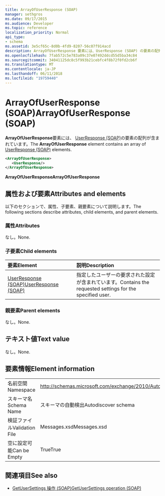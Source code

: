 ```yaml
---
title: ArrayOfUserResponse (SOAP)
manager: sethgros
ms.date: 09/17/2015
ms.audience: Developer
ms.topic: reference
localization_priority: Normal
api_type:
- schema
ms.assetid: 3e5cf65c-8d0b-4fd9-8207-56c07f914acd
description: ArrayOfUserResponse 要素には、UserResponse (SOAP) の要素の配列が含まれています。
ms.openlocfilehash: 7fab572c5e783a09c37e07492ddcd55d5ba34c84
ms.sourcegitcommit: 34041125dc8c5f993b21cebfc4f8b72f0fd2cb6f
ms.translationtype: MT
ms.contentlocale: ja-JP
ms.lasthandoff: 06/11/2018
ms.locfileid: "19759440"
---
```

# <a name="arrayofuserresponse-soap"></a><span data-ttu-id="fef8b-103">ArrayOfUserResponse (SOAP)</span><span class="sxs-lookup"><span data-stu-id="fef8b-103">ArrayOfUserResponse (SOAP)</span></span>

<span data-ttu-id="fef8b-104">**ArrayOfUserResponse**要素には、 [UserResponse (SOAP)](userresponse-soap.md)の要素の配列が含まれています。</span><span class="sxs-lookup"><span data-stu-id="fef8b-104">The **ArrayOfUserResponse** element contains an array of [UserResponse (SOAP)](userresponse-soap.md) elements.</span></span> 
  
```XML
<ArrayOfUserResponse>
   <UserResponse/>
</ArrayOfUserResponse>
```

 <span data-ttu-id="fef8b-105">**ArrayOfUserResponse**</span><span class="sxs-lookup"><span data-stu-id="fef8b-105">**ArrayOfUserResponse**</span></span>
## <a name="attributes-and-elements"></a><span data-ttu-id="fef8b-106">属性および要素</span><span class="sxs-lookup"><span data-stu-id="fef8b-106">Attributes and elements</span></span>

<span data-ttu-id="fef8b-107">以下のセクションで、属性、子要素、親要素について説明します。</span><span class="sxs-lookup"><span data-stu-id="fef8b-107">The following sections describe attributes, child elements, and parent elements.</span></span>
  
### <a name="attributes"></a><span data-ttu-id="fef8b-108">属性</span><span class="sxs-lookup"><span data-stu-id="fef8b-108">Attributes</span></span>

<span data-ttu-id="fef8b-109">なし。</span><span class="sxs-lookup"><span data-stu-id="fef8b-109">None.</span></span>
  
### <a name="child-elements"></a><span data-ttu-id="fef8b-110">子要素</span><span class="sxs-lookup"><span data-stu-id="fef8b-110">Child elements</span></span>

|<span data-ttu-id="fef8b-111">**要素**</span><span class="sxs-lookup"><span data-stu-id="fef8b-111">**Element**</span></span>|<span data-ttu-id="fef8b-112">**説明**</span><span class="sxs-lookup"><span data-stu-id="fef8b-112">**Description**</span></span>|
|:-----|:-----|
|[<span data-ttu-id="fef8b-113">UserResponse (SOAP)</span><span class="sxs-lookup"><span data-stu-id="fef8b-113">UserResponse (SOAP)</span></span>](userresponse-soap.md) <br/> |<span data-ttu-id="fef8b-114">指定したユーザーの要求された設定が含まれています。</span><span class="sxs-lookup"><span data-stu-id="fef8b-114">Contains the requested settings for the specified user.</span></span>  <br/> |
   
### <a name="parent-elements"></a><span data-ttu-id="fef8b-115">親要素</span><span class="sxs-lookup"><span data-stu-id="fef8b-115">Parent elements</span></span>

<span data-ttu-id="fef8b-116">なし。</span><span class="sxs-lookup"><span data-stu-id="fef8b-116">None.</span></span>
  
## <a name="text-value"></a><span data-ttu-id="fef8b-117">テキスト値</span><span class="sxs-lookup"><span data-stu-id="fef8b-117">Text value</span></span>

<span data-ttu-id="fef8b-118">なし。</span><span class="sxs-lookup"><span data-stu-id="fef8b-118">None.</span></span>
  
## <a name="element-information"></a><span data-ttu-id="fef8b-119">要素情報</span><span class="sxs-lookup"><span data-stu-id="fef8b-119">Element information</span></span>

|||
|:-----|:-----|
|<span data-ttu-id="fef8b-120">名前空間</span><span class="sxs-lookup"><span data-stu-id="fef8b-120">Namespace</span></span>  <br/> |http://schemas.microsoft.com/exchange/2010/Autodiscover  <br/> |
|<span data-ttu-id="fef8b-121">スキーマ名</span><span class="sxs-lookup"><span data-stu-id="fef8b-121">Schema Name</span></span>  <br/> |<span data-ttu-id="fef8b-122">スキーマの自動検出</span><span class="sxs-lookup"><span data-stu-id="fef8b-122">Autodiscover schema</span></span>  <br/> |
|<span data-ttu-id="fef8b-123">検証ファイル</span><span class="sxs-lookup"><span data-stu-id="fef8b-123">Validation File</span></span>  <br/> |<span data-ttu-id="fef8b-124">Messages.xsd</span><span class="sxs-lookup"><span data-stu-id="fef8b-124">Messages.xsd</span></span>  <br/> |
|<span data-ttu-id="fef8b-125">空に設定可能</span><span class="sxs-lookup"><span data-stu-id="fef8b-125">Can be Empty</span></span>  <br/> |<span data-ttu-id="fef8b-126">True</span><span class="sxs-lookup"><span data-stu-id="fef8b-126">True</span></span>  <br/> |
   
## <a name="see-also"></a><span data-ttu-id="fef8b-127">関連項目</span><span class="sxs-lookup"><span data-stu-id="fef8b-127">See also</span></span>

- [<span data-ttu-id="fef8b-128">GetUserSettings 操作 (SOAP)</span><span class="sxs-lookup"><span data-stu-id="fef8b-128">GetUserSettings operation (SOAP)</span></span>](getusersettings-operation-soap.md)

